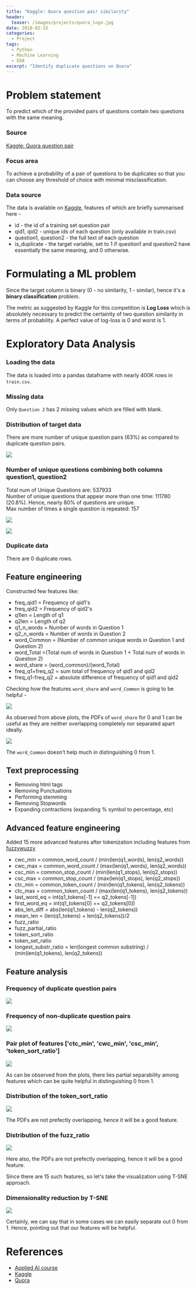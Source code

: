 ```yaml
---
title: "Kaggle: Quora question pair similarity"
header:
  teaser: /images/projects/quora_logo.jpg
date: 2018-02-15
categories:
  - Project
tags: 
  - Python
  - Machine Learning
  - EDA
excerpt: "Identify duplicate questions on Quora"
---
```


# Problem statement
To predict which of the provided pairs of questions contain two questions with the same meaning. 

### Source
[Kaggle: Quora question pair](https://www.kaggle.com/c/quora-question-pairs)

### Focus area
To achieve a probability of a pair of questions to be duplicates so that you can choose any threshold of choice with minimal misclassification.

### Data source
The data is available on [Kaggle](https://www.kaggle.com/c/quora-question-pairs/data), features of which are briefly summarised here - 

* id - the id of a training set question pair
* qid1, qid2 - unique ids of each question (only available in train.csv)
* question1, question2 - the full text of each question
* is_duplicate - the target variable, set to 1 if question1 and question2 have essentially the same meaning, and 0 otherwise.

# Formulating a ML problem
Since the target column is binary (0 - no similarity, 1 - similar), hence it's a **binary classification** problem.  

The metric as suggested by Kaggle for this competition is **Log Loss** which is absolutely necessary to predict the certainity of two question similarity in terms of probability. A perfect value of log-loss is 0 and worst is 1.


# Exploratory Data Analysis

### Loading the data
The data is loaded into a pandas dataframe with nearly 400K rows in `train.csv`.

### Missing data
Only `Question 2` has 2 missing values which are filled with blank.

### Distribution of target data
There are more number of unique question pairs (63%) as compared to duplicate question pairs.  

![](/images/projects/Quora_Question_Pair/1.png)

### Number of unique questions combining both columns question1, question2

Total num of  Unique Questions are: 537933  
Number of unique questions that appear more than one time: 111780 (20.8%). Hence, nearly 80% of questions are unique.  
Max number of times a single question is repeated: 157

![](/images/projects/Quora_Question_Pair/2.png)  

![](/images/projects/Quora_Question_Pair/3.png)

### Duplicate data
There are 0 duplicate rows.

## Feature engineering
Constructed few features like:

* freq_qid1 = Frequency of qid1's
* freq_qid2 = Frequency of qid2's
* q1len = Length of q1
* q2len = Length of q2
* q1_n_words = Number of words in Question 1
* q2_n_words = Number of words in Question 2
* word_Common = (Number of common unique words in Question 1 and Question 2)
* word_Total =(Total num of words in Question 1 + Total num of words in Question 2)
* word_share = (word_common)/(word_Total)
* freq_q1+freq_q2 = sum total of frequency of qid1 and qid2
* freq_q1-freq_q2 = absolute difference of frequency of qid1 and qid2

Checking how the features `word_share` and `word_Common` is going to be helpful -

![](/images/projects/Quora_Question_Pair/4.png)  

As observed from above plots, the PDFs of `word_share` for 0 and 1 can be useful as they are neither overlapping completely nor separated apart ideally.

![](/images/projects/Quora_Question_Pair/5.png)  

The `word_Common` doesn't help much in distinguishing 0 from 1.  

## Text preprocessing

* Removing html tags
* Removing Punctuations
* Performing stemming
* Removing Stopwords
* Expanding contractions (expanding % symbol to percentage, etc)

## Advanced feature engineering

Added 15 more advanced features after tokenization including features from [fuzzywuzzy](https://chairnerd.seatgeek.com/fuzzywuzzy-fuzzy-string-matching-in-python/)

* cwc_min = common_word_count / (min(len(q1_words), len(q2_words))
* cwc_max = common_word_count / (max(len(q1_words), len(q2_words))
* csc_min = common_stop_count / (min(len(q1_stops), len(q2_stops))
* csc_max = common_stop_count / (max(len(q1_stops), len(q2_stops))
* ctc_min = common_token_count / (min(len(q1_tokens), len(q2_tokens))
* ctc_max = common_token_count / (max(len(q1_tokens), len(q2_tokens))
* last_word_eq = int(q1_tokens[-1] == q2_tokens[-1])
* first_word_eq = int(q1_tokens[0] == q2_tokens[0])
* abs_len_diff = abs(len(q1_tokens) - len(q2_tokens))
* mean_len = (len(q1_tokens) + len(q2_tokens))/2
* fuzz_ratio
* fuzz_partial_ratio
* token_sort_ratio
* token_set_ratio 
* longest_substr_ratio = len(longest common substring) / (min(len(q1_tokens), len(q2_tokens))

## Feature analysis

### Frequency of duplicate question pairs

![](/images/projects/Quora_Question_Pair/6.png)  

### Frequency of non-duplicate question pairs

![](/images/projects/Quora_Question_Pair/7.png)  

### Pair plot of features ['ctc_min', 'cwc_min', 'csc_min', 'token_sort_ratio'] 

![](/images/projects/Quora_Question_Pair/8.png)  

As can be observed from the plots, there lies partial separability among features which can be quite helpful in distinguishing 0 from 1.

### Distribution of the token_sort_ratio

![](/images/projects/Quora_Question_Pair/9.png)  

The PDFs are not prefectly overlapping, hence it will be a good feature.

### Distribution of the fuzz_ratio

![](/images/projects/Quora_Question_Pair/10.png)  

Here also, the PDFs are not prefectly overlapping, hence it will be a good feature.  

Since there are 15 such features, so let's take the visualization using T-SNE approach.

### Dimensionality reduction by T-SNE

![](/images/projects/Quora_Question_Pair/11.png)  

Certainly, we can say that in some cases we can easily separate out 0 from 1. Hence, pointing out that our features will be helpful.


# References
* [Applied AI course](https://www.appliedaicourse.com)
* [Kaggle](https://www.kaggle.com/c/quora-question-pairs)
* [Quora](https://www.quora.com)
